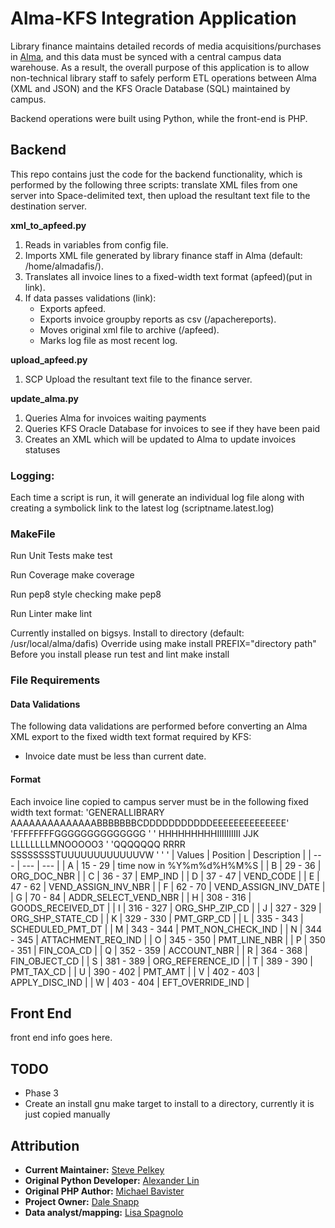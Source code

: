 # Alma-KFS Integration Application #

Library finance maintains detailed records of media acquisitions/purchases in [Alma](https://ucdavis.alma.exlibrisgroup.com/mng/action/home.do?mode=ajax), and this data must be synced with a central campus data warehouse. As a result, the overall purpose of this application is to allow non-technical library staff to safely perform ETL operations between Alma (XML and JSON) and the KFS Oracle Database (SQL) maintained by campus.

Backend operations were built using Python, while the front-end is PHP.

## Backend ##
This repo contains just the code for the backend functionality, which is performed by the following three scripts:
translate XML files from one server into Space-delimited text, then upload the resultant text file to the destination server.

**xml_to_apfeed.py**
1. Reads in variables from config file.
2. Imports XML file generated by library finance staff in Alma (default: /home/almadafis/).
3. Translates all invoice lines to a fixed-width text format (apfeed)(put in link).
4. If data passes validations (link):
   - Exports apfeed.
   - Exports invoice groupby reports as csv (/apachereports).
   - Moves original xml file to archive (/apfeed).
   - Marks log file as most recent log.

**upload_apfeed.py**
1. SCP Upload the resultant text file to the finance server.

**update_alma.py**
1. Queries Alma for invoices waiting payments
2. Queries KFS Oracle Database for invoices to see if they have been paid
3. Creates an XML which will be updated to Alma to update invoices statuses

### Logging: ###
Each time a script is run, it will generate an individual log file along with creating a symbolick link to the latest log (scriptname.latest.log)

### MakeFile ###
Run Unit Tests
    make test

Run Coverage
    make coverage

Run pep8 style checking
    make pep8

Run Linter
    make lint

Currently installed on bigsys.
Install to directory (default: /usr/local/alma/dafis)
Override using make install PREFIX="directory path"
Before you install please run test and lint
    make install

### File Requirements ###

#### Data Validations ####
The following data validations are performed before converting an Alma XML export to the fixed width text format required by KFS:
* Invoice date must be less than current date.

#### Format ####
Each invoice line copied to campus server must be in the following fixed width text format:
'GENERALLIBRARY AAAAAAAAAAAAAABBBBBBBCDDDDDDDDDDDEEEEEEEEEEEEEE'
'FFFFFFFFGGGGGGGGGGGGGG                                          '
'               HHHHHHHHHIIIIIIIIII JJK     LLLLLLLLMNOOOOO3 '
'QQQQQQQ     RRRR          SSSSSSSSTUUUUUUUUUUUUVW             '
'                           '
| Values | Position | Description |
| --- | --- | --- |
| A | 15  - 29   | time now in %Y%m%d%H%M%S |
| B | 29  - 36   | ORG_DOC_NBR |
| C | 36  - 37   | EMP_IND |
| D | 37  - 47   | VEND_CODE |
| E | 47  - 62   | VEND_ASSIGN_INV_NBR |
| F | 62  - 70   | VEND_ASSIGN_INV_DATE |
| G | 70  - 84   | ADDR_SELECT_VEND_NBR |
| H | 308 - 316  | GOODS_RECEIVED_DT |
| I | 316 - 327  | ORG_SHP_ZIP_CD |
| J | 327 - 329  | ORG_SHP_STATE_CD |
| K | 329 - 330  | PMT_GRP_CD |
| L | 335 - 343  | SCHEDULED_PMT_DT |
| M | 343 - 344  | PMT_NON_CHECK_IND |
| N | 344 - 345  | ATTACHMENT_REQ_IND |
| O | 345 - 350  | PMT_LINE_NBR |
| P | 350 - 351  | FIN_COA_CD |
| Q | 352 - 359  | ACCOUNT_NBR |
| R | 364 - 368  | FIN_OBJECT_CD |
| S | 381 - 389  | ORG_REFERENCE_ID |
| T | 389 - 390  | PMT_TAX_CD |
| U | 390 - 402  | PMT_AMT |
| V | 402 - 403  | APPLY_DISC_IND |
| W | 403 - 404  | EFT_OVERRIDE_IND |

## Front End ##
front end info goes here.

## TODO ##
* Phase 3
* Create an install gnu make target to install to a directory, currently it is just copied manually

## Attribution ##
* **Current Maintainer:** [Steve Pelkey](mailto:spelkey@ucdavis.edu)
* **Original Python Developer:** [Alexander Lin](mailto:alxlin@ucdavis.edu)
* **Original PHP Author:** [Michael Bavister](mailto:mdbavister@ucdavis.edu)
* **Project Owner:** [Dale Snapp](mailto:dfsnapp@ucdavis.edu)
* **Data analyst/mapping:** [Lisa Spagnolo](mailto:lcspagnolo@ucdavis.edu)
